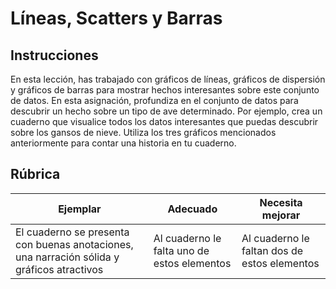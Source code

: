 # Líneas, Scatters y Barras

## Instrucciones

En esta lección, has trabajado con gráficos de líneas, gráficos de dispersión y gráficos de barras para mostrar hechos interesantes sobre este conjunto de datos. En esta asignación, profundiza en el conjunto de datos para descubrir un hecho sobre un tipo de ave determinado. Por ejemplo, crea un cuaderno que visualice todos los datos interesantes que puedas descubrir sobre los gansos de nieve. Utiliza los tres gráficos mencionados anteriormente para contar una historia en tu cuaderno.

## Rúbrica

Ejemplar | Adecuado | Necesita mejorar
--- | --- | -- |
El cuaderno se presenta con buenas anotaciones, una narración sólida y gráficos atractivos | Al cuaderno le falta uno de estos elementos | Al cuaderno le faltan dos de estos elementos